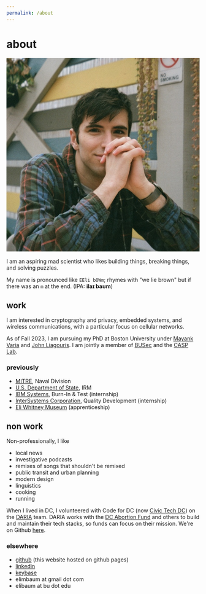 ```yaml
---
permalink: /about
---
```


# about

<img src="/assets/img/eli.jpeg" class="img-right" alt="photo of eli"/>

I am an aspiring mad scientist who likes building things, breaking things, and solving puzzles.

My name is pronounced like `EEli bOWm`; rhymes with "we lie brown" but if there was an `m` at the end. (IPA: **ilaɪ baʊm**)

## work

I am interested in cryptography and privacy, embedded systems, and wireless communications, with a particular focus on cellular networks.

As of Fall 2023, I am pursuing my PhD at Boston University under [Mayank Varia](https://www.mvaria.com/) and [John Liagouris](https://cs-people.bu.edu/liagos/index.html). I am jointly a member of [BUSec](https://www.bu.edu/cs/groups/busec/) and the [CASP Lab](https://sites.bu.edu/casp/people/).

### previously

- [MITRE](https://mitre.org), Naval Division
- [U.S. Department of State](https://www.state.gov/bureaus-offices/under-secretary-for-management/bureau-of-information-resource-management/), IRM
- [IBM Systems](https://www.ibm.com/it-infrastructure), Burn-In & Test (internship)
- [InterSystems Corporation](https://www.intersystems.com/), Quality Development (internship)
- [Eli Whitney Museum](https://eliwhitney.org) (apprenticeship)

## non work
Non-professionally, I like

- local news
- investigative podcasts
- remixes of songs that shouldn't be remixed
- public transit and urban planning
- modern design
- linguistics
- cooking
- running

When I lived in DC, I volunteered with Code for DC (now [Civic Tech DC](https://www.civictechdc.org/)) on the [DARIA](https://www.dariaservices.org/) team. DARIA works with the [DC Abortion Fund](https://dcabortionfund.org/) and others to build and maintain their tech stacks, so funds can focus on their mission. We're on Github [here](https://github.com/DARIAEngineering/dcaf_case_management).

### elsewhere

- [github](https://github.com/elimbaum) (this website hosted on github pages)
- [linkedin](https://www.linkedin.com/in/elibaum/)
- [keybase](https://keybase.io/elibaum)
- elimbaum at gmail dot com
- elibaum at bu dot edu
